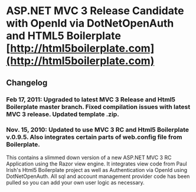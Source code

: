 # ASP.NET MVC 3 Release Candidate with OpenId via DotNetOpenAuth and HTML5 Boilerplate [http://html5boilerplate.com](http://html5boilerplate.com)

## Changelog

### Feb 17, 2011: Upgraded to latest MVC 3 Release and Html5 Boilerplate master branch.  Fixed compilation issues with latest MVC 3 release.  Updated template .zip.

### Nov. 15, 2010: Updated to use MVC 3 RC and Html5 Boilerplate v.0.9.5.  Also integrates certain parts of web.config file from Boilerplate.


This contains a slimmed down version of a new ASP.NET MVC 3 RC Application using the Razor view engine.  It integrates view code from Paul Irish's Html5 Boilerplate project as well as Authentication via OpenId using DotNetOpenAuth.  All sql and account management provider code has been pulled so you can add your own user logic as necessary.